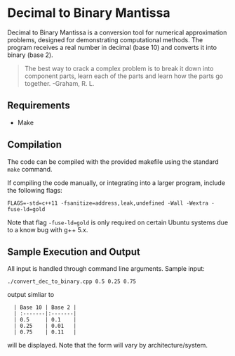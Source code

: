 # Decimal to Binary Mantissa
Decimal to Binary Mantissa is a conversion tool for numerical approximation problems, designed for demonstrating computational methods. The program receives a real number in decimal (base 10) and converts it into binary (base 2).

> The best way to crack a complex problem is to break it down into component parts, learn each of
the parts and learn how the parts go together. -Graham, R. L.

## Requirements
* Make

## Compilation
The code can be compiled with the provided makefile using the standard `make` command.

If compiling the code manually, or integrating into a larger program, include the following flags: 
```
FLAGS=-std=c++11 -fsanitize=address,leak,undefined -Wall -Wextra -fuse-ld=gold
```
Note that flag `-fuse-ld=gold` is only required on certain Ubuntu systems due to a know bug with g++ 5.x.
## Sample Execution and Output
All input is handled through command line arguments. Sample input:
```
./convert_dec_to_binary.cpp 0.5 0.25 0.75
```
output simliar to
```
  | Base 10 | Base 2 |
  | :-------|:-------|
  | 0.5     | 0.1    |
  | 0.25    | 0.01   |
  | 0.75    | 0.11   |
```
will  be displayed. Note that the form will vary by architecture/system.
